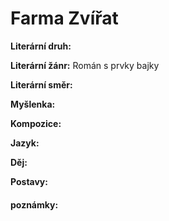 # Farma Zvířat

**Literární druh:** 

**Literární žánr:** Román s prvky bajky

**Literární směr:** 

**Myšlenka:** 

**Kompozice:** 

**Jazyk:**

**Děj:** 

**Postavy:**   


#### poznámky:
